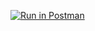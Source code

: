 [![Run in Postman](https://run.pstmn.io/button.svg)](https://god.gw.postman.com/run-collection/6166436-6ee3c26e-b3e3-482c-9b12-ab04e54b197a?action=collection%2Ffork&collection-url=entityId%3D6166436-6ee3c26e-b3e3-482c-9b12-ab04e54b197a%26entityType%3Dcollection%26workspaceId%3Dd2f80f2f-e491-4e61-9498-3733221ceb9c)
